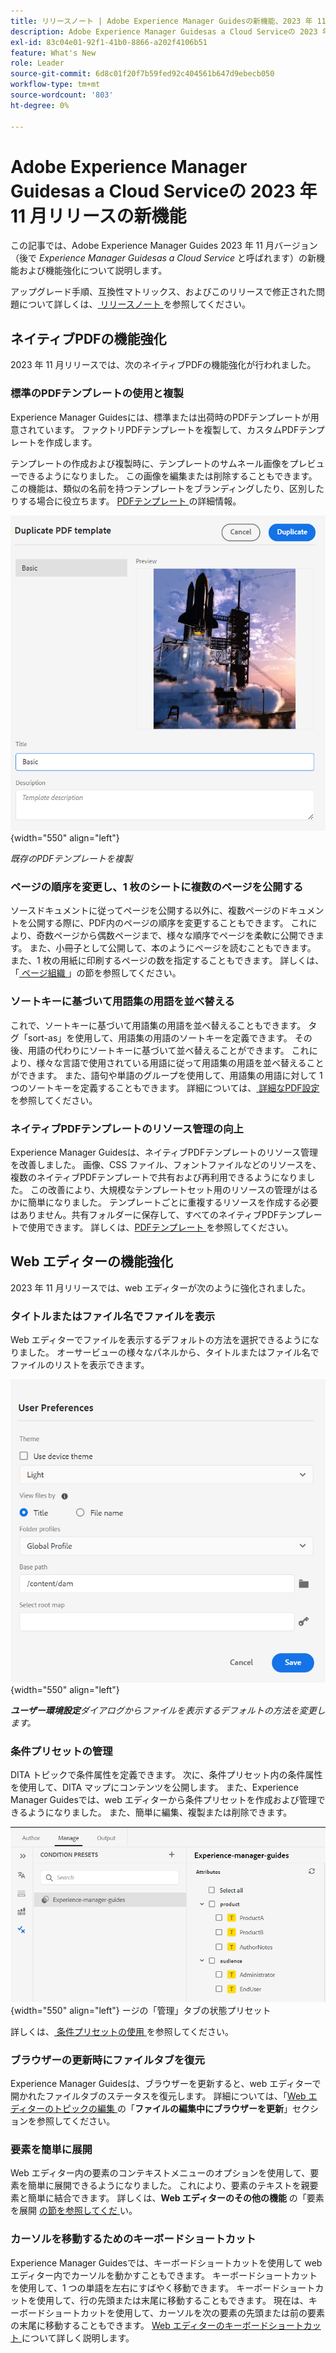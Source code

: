 ```yaml
---
title: リリースノート | Adobe Experience Manager Guidesの新機能、2023 年 11 月リリース
description: Adobe Experience Manager Guidesas a Cloud Serviceの 2023 年 11 月リリースの新機能と機能強化について説明します。
exl-id: 83c04e01-92f1-41b0-8866-a202f4106b51
feature: What's New
role: Leader
source-git-commit: 6d8c01f20f7b59fed92c404561b647d9ebecb050
workflow-type: tm+mt
source-wordcount: '803'
ht-degree: 0%

---
```


# Adobe Experience Manager Guidesas a Cloud Serviceの 2023 年 11 月リリースの新機能

この記事では、Adobe Experience Manager Guides 2023 年 11 月バージョン（後で *Experience Manager Guidesas a Cloud Service* と呼ばれます）の新機能および機能強化について説明します。

アップグレード手順、互換性マトリックス、およびこのリリースで修正された問題について詳しくは、[ リリースノート ](release-notes-2023-11-0.md) を参照してください。

## ネイティブPDFの機能強化

2023 年 11 月リリースでは、次のネイティブPDFの機能強化が行われました。

### 標準のPDFテンプレートの使用と複製

Experience Manager Guidesには、標準または出荷時のPDFテンプレートが用意されています。 ファクトリPDFテンプレートを複製して、カスタムPDFテンプレートを作成します。

テンプレートの作成および複製時に、テンプレートのサムネール画像をプレビューできるようになりました。 この画像を編集または削除することもできます。 この機能は、類似の名前を持つテンプレートをブランディングしたり、区別したりする場合に役立ちます。
[PDFテンプレート ](../native-pdf/pdf-template.md) の詳細情報。

![PDFテンプレートを複製ダイアログ ](assets/duplicate-template.png){width="550" align="left"}

*既存のPDFテンプレートを複製*


### ページの順序を変更し、1 枚のシートに複数のページを公開する

ソースドキュメントに従ってページを公開する以外に、複数ページのドキュメントを公開する際に、PDF内のページの順序を変更することもできます。  これにより、奇数ページから偶数ページまで、様々な順序でページを柔軟に公開できます。 また、小冊子として公開して、本のようにページを読むこともできます。 また、1 枚の用紙に印刷するページの数を指定することもできます。 詳しくは、「[ ページ組織 ](../native-pdf/components-pdf-template.md#page-organization)」の節を参照してください。

### ソートキーに基づいて用語集の用語を並べ替える

これで、ソートキーに基づいて用語集の用語を並べ替えることもできます。 タグ「sort-as」を使用して、用語集の用語のソートキーを定義できます。 その後、用語の代わりにソートキーに基づいて並べ替えることができます。 これにより、様々な言語で使用されている用語に従って用語集の用語を並べ替えることができます。 また、語句や単語のグループを使用して、用語集の用語に対して 1 つのソートキーを定義することもできます。
詳細については、[ 詳細なPDF設定 ](../native-pdf/components-pdf-template.md#advanced-pdf-settings) を参照してください。


### ネイティブPDFテンプレートのリソース管理の向上

Experience Manager Guidesは、ネイティブPDFテンプレートのリソース管理を改善しました。 画像、CSS ファイル、フォントファイルなどのリソースを、複数のネイティブPDFテンプレートで共有および再利用できるようになりました。 この改善により、大規模なテンプレートセット用のリソースの管理がはるかに簡単になりました。 テンプレートごとに重複するリソースを作成する必要はありません。共有フォルダーに保存して、すべてのネイティブPDFテンプレートで使用できます。
詳しくは、[PDFテンプレート ](../native-pdf/pdf-template.md) を参照してください。

## Web エディターの機能強化

2023 年 11 月リリースでは、web エディターが次のように強化されました。


### タイトルまたはファイル名でファイルを表示

Web エディターでファイルを表示するデフォルトの方法を選択できるようになりました。 オーサービューの様々なパネルから、タイトルまたはファイル名でファイルのリストを表示できます。

![User Preferences ダイアログ ](assets/user-preferences-2311.png){width="550" align="left"}

***ユーザー環境設定**ダイアログからファイルを表示するデフォルトの方法を変更します。*


### 条件プリセットの管理

DITA トピックで条件属性を定義できます。 次に、条件プリセット内の条件属性を使用して、DITA マップにコンテンツを公開します。 また、Experience Manager Guidesでは、web エディターから条件プリセットを作成および管理できるようになりました。 また、簡単に編集、複製または削除できます。

![Web エディター ](assets/web-editor-manage-condition-presets.png){width="550" align="left"} ージの「管理」タブの状態プリセット

詳しくは、[ 条件プリセットの使用 ](../user-guide/generate-output-use-condition-presets.md) を参照してください。

### ブラウザーの更新時にファイルタブを復元

Experience Manager Guidesは、ブラウザーを更新すると、web エディターで開かれたファイルタブのステータスを復元します。 詳細については、「[Web エディターのトピックの編集 ](../user-guide/web-editor-edit-topics.md) の「**ファイルの編集中にブラウザーを更新**」セクションを参照してください。

### 要素を簡単に展開

Web エディター内の要素のコンテキストメニューのオプションを使用して、要素を簡単に展開できるようになりました。 これにより、要素のテキストを親要素と簡単に結合できます。
詳しくは、**Web エディターのその他の機能** の「要素を展開 [ の節を参照してくだ ](../user-guide/web-editor-other-features.md) い。

### カーソルを移動するためのキーボードショートカット

Experience Manager Guidesでは、キーボードショートカットを使用して web エディター内でカーソルを動かすこともできます。 キーボードショートカットを使用して、1 つの単語を左右にすばやく移動できます。 キーボードショートカットを使用して、行の先頭または末尾に移動することもできます。
現在は、キーボードショートカットを使用して、カーソルを次の要素の先頭または前の要素の末尾に移動することもできます。
[Web エディターのキーボードショートカット ](../user-guide/web-editor-keyboard-shortcuts.md) について詳しく説明します。
